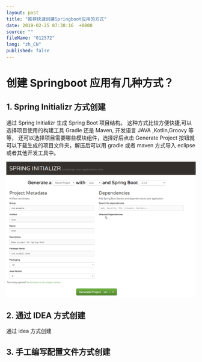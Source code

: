 ```yaml
---
layout: post
title: "推荐快速创建Springboot应用的方式"
date: 2019-02-25 07:30:16  +0800
source: ""
fileName: "012572"
lang: "zh_CN"
published: false
---
```


# 创建 Springboot 应用有几种方式？

## 1. Spring Initializr 方式创建

通过 Spring Initializr 生成 Spring Boot 项目结构。
这种方式比较方便快捷,可以选择项目使用的构建工具 Gradle 还是 Maven, 开发语言 JAVA ,Kotlin,Groovy 等等， 还可以选择项目需要哪些模块组件，选择好后点击 Generate Project 按钮就可以下载生成的项目文件夹，解压后可以用 gradle 或者 maven 方式导入 eclipse 或者其他开发工具中。

![](2019-02-25-15-44-44.png)

## 2. 通过 IDEA 方式创建

通过 idea 方式创建

## 3. 手工编写配置文件方式创建
